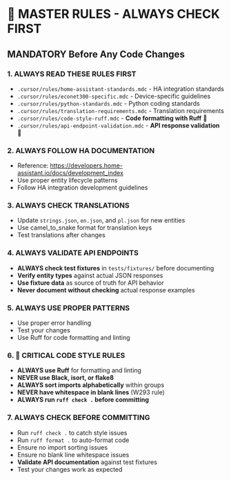 # 🚨 MASTER RULES - ALWAYS CHECK FIRST

## MANDATORY Before Any Code Changes

### 1. ALWAYS READ THESE RULES FIRST

- `.cursor/rules/home-assistant-standards.mdc` - HA integration standards
- `.cursor/rules/econet300-specific.mdc` - Device-specific guidelines
- `.cursor/rules/python-standards.mdc` - Python coding standards
- `.cursor/rules/translation-requirements.mdc` - Translation requirements
- `.cursor/rules/code-style-ruff.mdc` - **Code formatting with Ruff** 🚨
- `.cursor/rules/api-endpoint-validation.mdc` - **API response validation** 🚨

### 2. ALWAYS FOLLOW HA DOCUMENTATION

- Reference: <https://developers.home-assistant.io/docs/development_index>
- Use proper entity lifecycle patterns
- Follow HA integration development guidelines

### 3. ALWAYS CHECK TRANSLATIONS

- Update `strings.json`, `en.json`, and `pl.json` for new entities
- Use camel_to_snake format for translation keys
- Test translations after changes

### 4. ALWAYS VALIDATE API ENDPOINTS

- **ALWAYS check test fixtures** in `tests/fixtures/` before documenting
- **Verify entity types** against actual JSON responses
- **Use fixture data** as source of truth for API behavior
- **Never document without checking** actual response examples

### 5. ALWAYS USE PROPER PATTERNS

- Use proper error handling
- Test your changes
- Use Ruff for code formatting and linting

### 6. 🚨 CRITICAL CODE STYLE RULES

- **ALWAYS use Ruff** for formatting and linting
- **NEVER use Black, isort, or flake8**
- **ALWAYS sort imports alphabetically** within groups
- **NEVER have whitespace in blank lines** (W293 rule)
- **ALWAYS run `ruff check .` before committing**

### 7. ALWAYS CHECK BEFORE COMMITTING

- Run `ruff check .` to catch style issues
- Run `ruff format .` to auto-format code
- Ensure no import sorting issues
- Ensure no blank line whitespace issues
- **Validate API documentation** against test fixtures
- Test your changes work as expected
